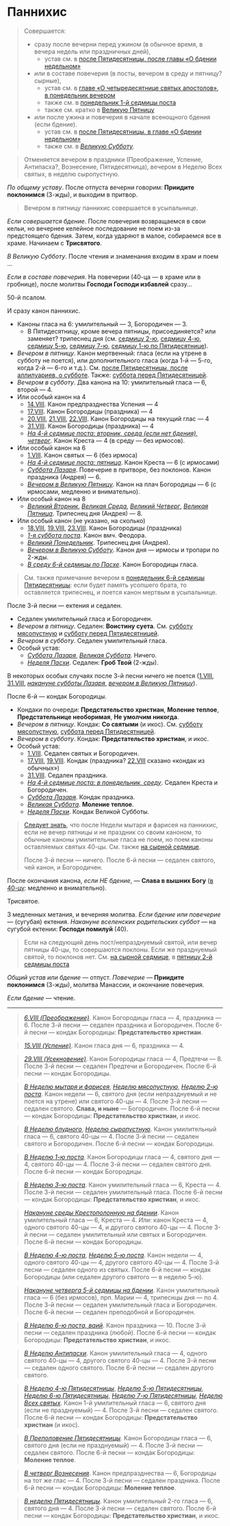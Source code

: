 # Паннихис

> Совершается:
> - сразу после вечерни перед ужином (в обычное время, в вечера недель или праздничных дней),
>   - устав см. в [после Пятидесятницы, после главы «О бдении недельном»](../../14_regular/EUR.ru.md) 
> - *или* в составе повечерия (в посты, вечером в среду и пятницу? сырные),
>   - устав см. в [главе «О четыредесятнице святых апостолов», в понедельник вечером](../../14_regular/EUR.ru.md) 
>   - также см. в [понедельник 1-й седмицы поста](../../13_moving_cycle/A_07_EUR_week1.md) 
>   - также см. кратко в [Великую Пятницу](../../13_moving_cycle/A_23_EUR_great_friday.md) 
> - *или* после ужина и повечерия в начале всенощного бдения (если бдение).
>   - устав см. в [после Пятидесятницы, в главе «О бдении недельном»](../../14_regular/EUR.ru.md#о-бдении-недельном)
>   - также см. в [*Великую Субботу*](../../13_moving_cycle/A_24_EUR_great_saturday.md#паннихис).

> Отменяется вечером в праздники (Преображение, Успение, Антипасха?, Вознесение, Пятидесятница), 
> вечером в Неделю Всех святых, в неделю сыропустную.

*По общему уставу*. После отпуста вечерни говорим: **Приидите поклонимся** (3-жды), и выходим в притвор.

> Вечером в пятницу паннихис совершается в усыпальнице.

*Если совершается бдение*. После повечерия возвращаемся в свои кельи, 
но вечернее келейное последование не поем из-за предстоящего бдения.
Затем, когда ударяют в малое, собираемся все в храме.
Начинаем с **Трисвятого**.

*В Великую Субботу*. После чтения и знаменания входим в храм и поем ...

*Если в составе повечерия*. На повечерии (40-ца — в храме или в гробнице), после молитвы **Господи Господи избавлей** сразу...

50-й псалом. 

И сразу канон паннихис. 
- Каноны гласа на 6: умилительный — 3, Богородичен — 3. 
  - В Пятидесятницу, кроме вечера пятницы, присоединяется? или заменяет? трипеснец дня (см. [седмицу 2-ю](../../13_moving_cycle/B_04_EUR_week2.ru.md), [седмицу 4-ю](../../13_moving_cycle/B_08_EUR_week4.ru.md), [седмицу 5-ю](../../13_moving_cycle/B_10_EUR_week5.ru.md), [седмицу 7-ю](../../13_moving_cycle/B_14_EUR_week7.ru.md), [седмицу 1-ю по Пятидесятнице](../../13_moving_cycle/B_17_EUR_week8.ru.md)). 
- *Вечером в пятницу*. Канон мертвенный: гласа (если на утрене в субботу не поется), или дополнительного гласа (когда 1-й — 5-го, когда 2-й — 6-го и т.д.). См. [после Пятидесятницы, после аллилуариев, о субботе](../../14_regular/EUR.ru.md). Также: [суббота перед Пятидесятницей](../../13_moving_cycle/B_14_EUR_week7.ru.md#суббота-перед-пятидесятницей).
- *Вечером в субботу*. Два канона на 10: умилительный гласа — 6, второй — 4.
- Или особый канон на 4
  - [14.VIII](../../08_august/08_14_EUR.ru.md). Канон предпразднества Успения — 4
  - [17.VIII](../../08_august/08_17_EUR.ru.md). Канон Богородицы (праздника) — 4
  - [20.VIII](../../08_august/08_20_EUR.ru.md), [21.VIII](../../08_august/08_21_EUR.ru.md), [22.VIII](../../08_august/08_22_EUR.ru.md). Канон Богородицы на текущий глас — 4
  - [31.VIII](../../08_august/08_31_EUR.ru.md). Канон Богородицы (праздника) — 4
  - [*На 4-й седмице поста: вторник, среда (если нет бдения), четверг*](../../13_moving_cycle/A_13_EUR_week4.md). Канон Креста — 4 (в среду — без ирмосов).
- Или особый канон на 6
    - [1.VIII](../../08_august/08_01_EUR.ru.md). Канон святых — 6 (без ирмоса)
    - [*На 4-й седмице поста: пятница*](../../13_moving_cycle/A_13_EUR_week4.md). Канон Креста — 6 (с ирмосами)
    - [*Суббота Лазаря*](../../13_moving_cycle/A_17_EUR_week6.md#суббота). Повечерие в притворе, без поклонов. Канон праздника (Андрея) — 6.
    - [*Вечером в Великую Пятницу*](../../13_moving_cycle/A_23_EUR_great_friday.md#повечерие-1). Канон на плач Богородицы — 6 (с ирмосами, медленно и внимательно).
- Или особый канон на 8
    - [*Великий Вторник*](../../13_moving_cycle/A_20_EUR_great_tuesday.md), [*Великая Среда*](../../13_moving_cycle/A_21_EUR_great_wednesday.md), [*Великий Четверг*](../../13_moving_cycle/A_22_EUR_great_thursday.md), [*Великая Пятница*](../../13_moving_cycle/A_23_EUR_great_friday.md). Трипеснец дня (Андрея) — 8.
- Или особый канон (не указано, на сколько)
    - [18.VIII](../../08_august/08_18_EUR.ru.md), [19.VIII](../../08_august/08_19_EUR.ru.md), [23.VIII](../../08_august/08_23_EUR.ru.md). Канон Богородицы (праздника)
    - [*1-я суббота поста*](../../13_moving_cycle/A_07_EUR_week1.md#суббота). Канон вмч. Феодора.
    - [*Великий Понедельник*](../../13_moving_cycle/A_19_EUR_great_monday.md). Трипеснец дня (Андрея).
    - [*Вечером в Великую Субботу*](../../13_moving_cycle/A_24_EUR_great_saturday.md#паннихис). Канон дня — ирмосы и тропари по 2-жды.
    - [*В среду 6-й седмицы по Пасхе*](../../13_moving_cycle/B_12_EUR_week6.ru.md#среда). Канон Богородицы гласа.

> См. также примечание вечером в [понедельник 6-й седмицы Пятидесятницы](../../13_moving_cycle/B_12_EUR_week6.ru.md#понедельник): 
> если будет память усопшего брата, то оставляется трипеснец, и поется канон мертвым в усыпальнице.

После 3-й песни — ектения и седален.
- Седален умилительный гласа и Богородичен.
- *Вечером в пятницу*. Седален: **Воистину суета**. См. [субботу мясопустную](../../13_moving_cycle/A_03_EUR_prep_saturday3.md) и [субботу перед Пятидесятницей](../../13_moving_cycle/B_14_EUR_week7.ru.md#суббота-перед-пятидесятницей).
- *Вечером в субботу*. Седален умилительный гласа.
- Особый устав:
  - [*Суббота Лазаря*](../../13_moving_cycle/A_17_EUR_week6.md#суббота), [*Великая Суббота*](../../13_moving_cycle/A_23_EUR_great_friday.md#повечерие-1). Ничего.
  - [*Неделя Пасхи*](../../13_moving_cycle/A_24_EUR_great_saturday.md#паннихис). Седален: **Гроб Твой** (2-жды).

В некоторых особых случаях после 3-й песни ничего не поется 
([1.VIII](../../08_august/08_01_EUR.ru.md),
[31.VIII](../../08_august/08_31_EUR.ru.md),
[*накануне субботы Лазаря*](../../13_moving_cycle/A_17_EUR_week6.md#суббота), 
[*вечером в Великую Пятницу*](../../13_moving_cycle/A_23_EUR_great_friday.md#повечерие-1)).
  
После 6-й — кондак Богородицы.
- Кондаки по очереди: **Предстательство христиан**, **Моление теплое**, **Предстательнице необоримая**, **Не умолчим никогда**.
- *Вечером в пятницу*. Кондак: **Со святыми** (и икос). См. [субботу мясопустную](../../13_moving_cycle/A_03_EUR_prep_saturday3.md), [суббота перед Пятидесятницей](../../13_moving_cycle/B_14_EUR_week7.ru.md#суббота-перед-пятидесятницей).
- *Вечером в субботу*. Кондак: **Предстательство христиан**, и икос.
- Особый устав:
  - [1.VIII](../../08_august/08_01_EUR.ru.md). Седален святых и Богородичен.
  - [17.VIII](../../08_august/08_17_EUR.ru.md), [19.VIII](../../08_august/08_19_EUR.ru.md). Кондак (праздника? [22.VIII](../../08_august/08_22_EUR.ru.md) сказано «кондак из обычных»)
  - [31.VIII](../../08_august/08_31_EUR.ru.md). Седален праздника.
  - [*На 4-й седмице поста: в понедельник, среду*](../../13_moving_cycle/A_13_EUR_week4.md). Седален Креста и Богородичен.
  - [*Суббота Лазаря*](../../13_moving_cycle/A_17_EUR_week6.md#суббота). Кондак праздника.
  - [*Великая Суббота*](../../13_moving_cycle/A_23_EUR_great_friday.md#повечерие-1). **Моление теплое**.
  - [*Неделя Пасхи*](../../13_moving_cycle/A_24_EUR_great_saturday.md#паннихис). Кондак Великой Субботы.


> [Следует знать](../../13_moving_cycle/A_01_EUR_prep_sunday1.md), что после Недели мытаря и фарисея 
> на паннихис, если не вечер пятницы и не праздник со своим каноном, то обычные каноны 
> умилительные гласа не поем, но поем каноны оставляемых святых 40-цы. 
> См. также [на сырной седмице](../../13_moving_cycle/A_05_EUR_week0.md).
>  
> После 3-й песни — ничего.
> После 6-й песни — седален святого, чей канон, и Богородичен.

После окончания канона, *если НЕ бдение*, — **Слава в вышних Богу** 
([в 40-цу](../../13_moving_cycle/A_07_EUR_week1.md): медленно и внимательно). 

Трисвятое.

3 медленных метания, и вечерняя молитва. 
*Если бдение или повечерие* — (сугубая) ектения.
*Накануне вселенских родительских суббот* — на сугубой ектении: **Господи помилуй** (40).

> Если на следующий день пост/непразднуемый святой, или вечер пятницы 40-цы, то совершаются поклоны. 
> Если же празднуемый святой, то поклонов нет. 
> См. [на сырной седмице](../../13_moving_cycle/A_05_EUR_week0.md), в [пятницу 2-й седмицы поста](../../13_moving_cycle/A_09_EUR_week2.md#суббота)

*Общий устав или бдение* — отпуст. 
*Повечерие* — **Приидите поклонимся** (3-жды), молитва Манассии, и окончание повечерия.

*Если бдение* — чтение.

---

> [*6.VIII (Преображение)*](../../08_august/08_06_EUR.ru.md).
> Канон Богородицы гласа — 4, праздника — 6.
> После 3-й песни — седален праздника и Богородичен.
> После 6-й песни — кондак Богородицы: **Предстательство христиан**.

> [*15.VIII (Успение)*](../../08_august/08_15_EUR.ru.md).
> Канон гласа дня — 6, праздника — 4.

> [*29.VIII (Усекновение)*](../../08_august/08_29_EUR.ru.md).
> Канон Богородицы гласа — 4, Предтечи — 8.
> После 3-й песни — седален Предтечи и Богородичен.
> После 6-й песни — кондак Богородицы.

> [*В Неделю мытаря и фарисея*](../../13_moving_cycle/A_01_EUR_prep_sunday1.md),
> [*Неделю мясопустную*](../../13_moving_cycle/A_04_EUR_prep_sunday3.md),
> [*Неделю 2-ю поста*](../../13_moving_cycle/A_10_EUR_sunday2.md).
> Канон недели — 6, святого дня (если непразднуемый и не поется на утрене) или святого 40-цы — 4.
> После 3-й песни — седален святого. **Слава, и ныне** — Богородичен.
> После 6-й песни — кондак Богородицы: **Предстательство христиан**, и икос.

> [*В Неделю блудного*](../../13_moving_cycle/A_02_EUR_prep_sunday2.md),
> [*Неделю сыропустную*](../../13_moving_cycle/A_06_EUR_sunday0.md).
> Канон умилительный гласа — 6, святого 40-цы — 4.
> После 3-й песни — седален святого и Богородичен.
> После 6-й песни — кондак Богородицы.

> [*В Неделю 1-ю поста*](../../13_moving_cycle/A_08_EUR_sunday1.md).
> Канон Богородицы гласа — 4, святого дня — 4, святого 40-цы — 4.
> После 3-й песни — седален святого дня.
> После 6-й песни — кондак Богородицы.

> [*В Неделю 3-ю поста*](../../13_moving_cycle/A_12_EUR_sunday3.md).
> Канон умилительный гласа — 6, Креста — 4.
> После 3-й песни — седален умилительный гласа.
> После 6-й песни — кондак Богородицы: **Предстательство христиан**, и икос.

> [*Накануне среды Крестополонную на бдении*](../../13_moving_cycle/A_13_EUR_week4.md#среда).
> Канон умилительный гласа — 6, Креста — 4.
> *Или:* канон Креста — 4, одного святого 40-цы — 4, и другого святого 40-цы — 4.
> После 3-й песни — седален умилительный или святых и Богородичен.
> После 6-й песни — кондак Богородицы.

> [*В Неделю 4-ю поста*](../../13_moving_cycle/A_14_EUR_sunday4.md),
> [*Неделю 5-ю поста*](../../13_moving_cycle/A_16_EUR_sunday5.md).
> Канон недели — 4, одного святого 40-цы — 4, другого святого 40-цы — 4.
> После 3-й песни — седален одного из святых.
> После 6-й песни — кондак Богородицы (или седален другого святого — в неделю 5-ю).

> [*Накануне четверга 5-й седмицы на бдении*](../../13_moving_cycle/A_15_EUR_week5.md#четверг).
> Канон умилительный гласа — 6 (без ирмосов), прп. Марии — 4, трипеснцы дня — по 4.
> После 3-й песни — седален умилительный гласа и Богородичен.
> После 6-й песни — седален преподобной и Богородичен.

> [*В Неделю 6-ю поста, ваий*](../../13_moving_cycle/A_18_EUR_sunday6_palm.md).
> Канон праздника — 10.
> После 3-й песни — седален праздника (любой).
> После 6-й песни — кондак Богородицы: **Предстательство христиан**, и икос.

> [*В Неделю Антипасхи*](../../13_moving_cycle/B_03_EUR_thomas_sunday.ru.md).
> Канон умилительный гласа — 4, одного святого 40-цы — 4, другого святого 40-цы — 4.
> После 3-й песни — седален одного святого.
> После 6-й песни — седален другого святого.

> [*В Неделю 4-ю Пятидесятницы*](../../13_moving_cycle/B_07_EUR_sunday4.ru.md),
> [*Неделю 5-ю Пятидесятницы*](../../13_moving_cycle/B_09_EUR_sunday5.ru.md),
> [*Неделю 6-ю Пятидесятницы*](../../13_moving_cycle/B_11_EUR_sunday6.ru.md),
> [*Неделю 7-ю Пятидесятницы*](../../13_moving_cycle/B_13_EUR_sunday7.ru.md),
> [*Неделю Всех святых*](../../13_moving_cycle/B_18_EUR_sunday9.ru.md).
> Канон 1-й умилительный гласа — 6, святого дня (если не празднуемый) — 4.
> После 3-й песни — седален святого.
> После 6-й песни — кондак Богородицы: **Предстательство христиан** (и икос).

> [*В Преполовение Пятидесятницы*](../../13_moving_cycle/B_08_EUR_week4.ru.md#среда-преполовения-пятидесятницы).
> Канон Богородицы гласа — 6, святого дня (если не празднуемый) — 4.
> После 3-й песни — седален святого.
> После 6-й песни — кондак Богородицы: **Моление теплое**.

> [*В четверг Вознесения*](../../13_moving_cycle/B_12_EUR_week6.ru.md#четверг-вознесения).
> Канон предпразднества — 6, Богородицы на тот же глас — 4.
> После 3-й песни — седален праздника.
> После 6-й песни — кондак Богородицы: **Моление теплое**.

> [*В неделю Пятидесятницы*](../../13_moving_cycle/B_15_EUR_sunday8.ru.md).
> Канон умилительный 2-го гласа — 6, святого дня — 4.
> После 3-й песни — седален святого.
> После 6-й песни — кондак Богородицы: **Предстательство христиан**, и икос.
